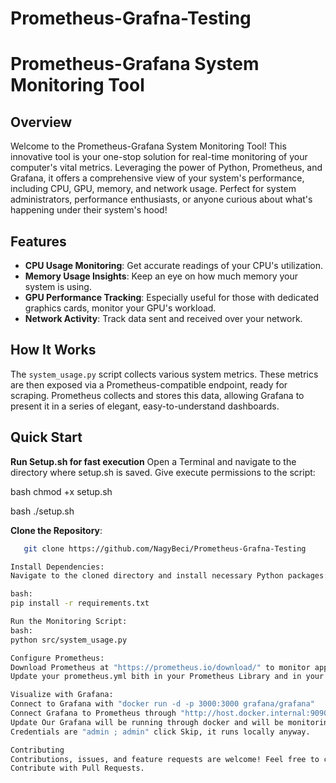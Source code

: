 # Prometheus-Grafna-Testing

# Prometheus-Grafana System Monitoring Tool

## Overview
Welcome to the Prometheus-Grafana System Monitoring Tool! This innovative tool is your one-stop solution for real-time monitoring of your computer's vital metrics. Leveraging the power of Python, Prometheus, and Grafana, it offers a comprehensive view of your system's performance, including CPU, GPU, memory, and network usage. Perfect for system administrators, performance enthusiasts, or anyone curious about what's happening under their system's hood!

## Features
- **CPU Usage Monitoring**: Get accurate readings of your CPU's utilization.
- **Memory Usage Insights**: Keep an eye on how much memory your system is using.
- **GPU Performance Tracking**: Especially useful for those with dedicated graphics cards, monitor your GPU's workload.
- **Network Activity**: Track data sent and received over your network.

## How It Works
The `system_usage.py` script collects various system metrics. These metrics are then exposed via a Prometheus-compatible endpoint, ready for scraping. Prometheus collects and stores this data, allowing Grafana to present it in a series of elegant, easy-to-understand dashboards.

## Quick Start

**Run Setup.sh for fast execution** 
Open a Terminal and navigate to the directory where setup.sh is saved.
Give execute permissions to the script:

bash
chmod +x setup.sh

bash
./setup.sh


**Clone the Repository**:
```   bash
   git clone https://github.com/NagyBeci/Prometheus-Grafna-Testing

Install Dependencies:
Navigate to the cloned directory and install necessary Python packages:

bash:
pip install -r requirements.txt

Run the Monitoring Script:
bash:
python src/system_usage.py

Configure Prometheus:
Download Prometheus at "https://prometheus.io/download/" to monitor applications, webpages and more ...
Update your prometheus.yml bith in your Prometheus Library and in your system monitoring config file to scrape data from this tool.

Visualize with Grafana:
Connect to Grafana with "docker run -d -p 3000:3000 grafana/grafana"
Connect Grafana to Prometheus through "http://host.docker.internal:9090". 
Update Our Grafana will be running through docker and will be monitoring a locally ran Python Program "system_usage.py".
Credentials are "admin ; admin" click Skip, it runs locally anyway.

Contributing
Contributions, issues, and feature requests are welcome! Feel free to check issues page.
Contribute with Pull Requests.

```